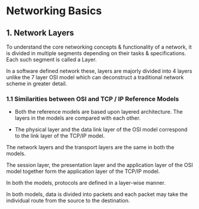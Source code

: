 # Networking Basics

## 1. Network Layers

To understand the core networking concepts & functionality of a network, it is divided in multiple segments depending on their tasks & specifications. Each such segment is called a Layer. 

In a software defined network these, layers are majorly divided into 4 layers unlike the 7 layer OSI model which can deconstruct a traditional network scheme in greater detail.

### 1.1 Similarities between OSI and TCP / IP Reference Models

* Both the reference models are based upon layered architecture. The layers in the models are compared with each other. 

* The physical layer and the data link layer of the OSI model correspond to the link layer of the TCP/IP model. 

The network layers and the transport layers are the same in both the models. 

The session layer, the presentation layer and the application layer of the OSI model together form the application layer of the TCP/IP model.

In both the models, protocols are defined in a layer-wise manner.

In both models, data is divided into packets and each packet may take the individual route from the source to the destination.